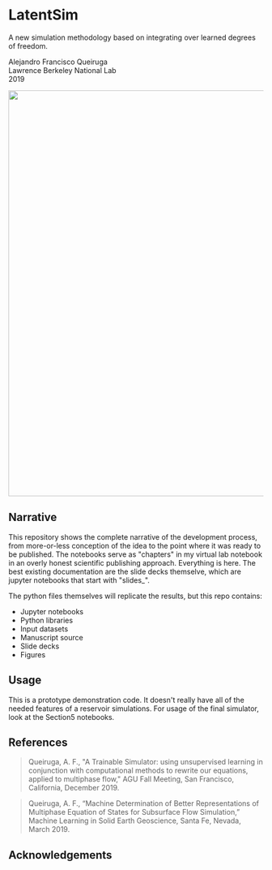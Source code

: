 # LatentSim

A new simulation methodology based on integrating over learned degrees of freedom.

Alejandro Francisco Queiruga  
Lawrence Berkeley National Lab  
2019

<img src='figures/autoencoder_balance_detailed.png' width=800>

## Narrative

This repository shows the complete narrative of the development process, from more-or-less conception of the idea to the point where it was ready to be published. The notebooks serve as "chapters" in my virtual lab notebook in an overly honest scientific publishing approach. Everything is here. The best existing documentation are the slide decks themselve, which are jupyter notebooks that start with "slides_".

The python files themselves will replicate the results, but this repo contains:

- Jupyter notebooks
- Python libraries
- Input datasets
- Manuscript source
- Slide decks
- Figures


## Usage

This is a prototype demonstration code. It doesn't really have all of the needed features of a reservoir simulations. For usage of the final simulator, look at the Section5 notebooks.

## References

> Queiruga, A. F., "A Trainable Simulator: using unsupervised learning in conjunction with computational methods to rewrite our equations, applied to multiphase flow," AGU Fall Meeting, San Francisco, California, December 2019.

> Queiruga, A. F., “Machine Determination of Better Representations of Multiphase Equation of States for Subsurface Flow Simulation,” Machine Learning in Solid Earth Geoscience, Santa Fe, Nevada, March 2019.


## Acknowledgements

